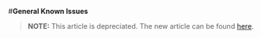 <properties pageTitle="General Known Issues" 
  description="This is an article on bower tutorial"
  services=""
  documentationCenter=""
  authors="bursteg" />

#**General Known Issues**

> **NOTE:** This article is depreciated. The new article can be found [here](/articles/known-issues/known-issues-general.md).
